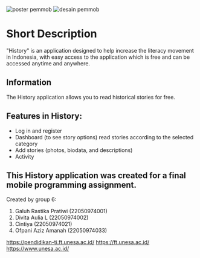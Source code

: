 
![poster pemmob](https://github.com/galuhRastika/Pemobile/assets/149854003/22495aaa-b342-416c-8e57-36a2fc2cc6e4)
![desain pemmob](https://github.com/galuhRastika/Pemobile/assets/149854003/bbe9d666-e2fc-42bf-9a06-4a60ecca41e1)


# Short Description

"History" is an application designed to help increase the literacy movement in Indonesia, with easy access to the application which is free and can be accessed anytime and anywhere.

## Information
The History application allows you to read historical stories for free. 

## Features in History:
- Log in and register
- Dashboard (to see story options) read stories according to the selected category
- Add stories (photos, biodata, and descriptions)
- Activity

## This History application was created for a final mobile programming assignment.
Created by group 6:
1. Galuh Rastika Pratiwi (22050974001) 
2. Divita Aulia L        (22050974002)
3. Cintiya               (22050974021)
4. Ofpani Aziz Amanah    (22050974033)

https://pendidikan-ti.ft.unesa.ac.id/ https://ft.unesa.ac.id/  https://www.unesa.ac.id/
